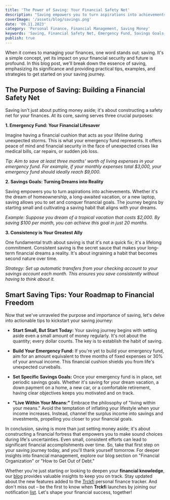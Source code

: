 ```yaml
---
title: 'The Power of Saving: Your Financial Safety Net'
description: "Saving empowers you to turn aspirations into achievements. Whether it's the dream of homeownership, a long-awaited vacation, or a new laptop, saving allows you to set and conquer financial goals. The journey begins by starting small and cultivating a saving habit that aligns with your dreams."
coverImage: '/assets/blog/savings.png'
date: '09.11.2023'
category: 'Personal Finance, Financial Management, Saving Money'
keywords: 'Saving, Financial Safety Net, Emergency Fund, Savings Goals, Consistency in Saving, Smart Saving Tips, Financial Freedom, Building Financial Security, Setting Financial Objectives, Living Within Your Means'
publish: true
---
```


When it comes to managing your finances, one word stands out: saving. It's a simple concept, yet its impact on your financial security and future is profound. In this blog post, we'll break down the essence of saving, emphasizing its significance and providing practical tips, examples, and strategies to get started on your saving journey.

## The Purpose of Saving: Building a Financial Safety Net

Saving isn't just about putting money aside; it's about constructing a safety net for your finances. At its core, saving serves three crucial purposes:

**1. Emergency Fund: Your Financial Lifesaver**

Imagine having a financial cushion that acts as your lifeline during unexpected storms. This is what your emergency fund represents. It offers peace of mind and financial security in the face of unexpected crises like medical bills, car repairs, or sudden job loss.

*Tip: Aim to save at least three months' worth of living expenses in your emergency fund. For example, if your monthly expenses total $3,000, your emergency fund should ideally reach $9,000.*

**2. Savings Goals: Turning Dreams into Reality**

Saving empowers you to turn aspirations into achievements. Whether it's the dream of homeownership, a long-awaited vacation, or a new laptop, saving allows you to set and conquer financial goals. The journey begins by starting small and cultivating a saving habit that aligns with your dreams.

*Example: Suppose you dream of a tropical vacation that costs $2,000. By saving $100 per month, you can achieve this goal in just 20 months.*

**3. Consistency is Your Greatest Ally**

One fundamental truth about saving is that it's not a quick fix; it's a lifelong commitment. Consistent saving is the secret sauce that makes your long-term financial dreams a reality. It's about ingraining a habit that becomes second nature over time.

*Strategy: Set up automatic transfers from your checking account to your savings account each month. This ensures you save consistently without having to think about it.*

## Smart Saving Tips: Your Roadmap to Financial Freedom

Now that we've unraveled the purpose and importance of saving, let's delve into actionable tips to kickstart your saving journey:

- **Start Small, But Start Today:** Your saving journey begins with setting aside even a small amount of money regularly. It's not about the quantity; every dollar counts. The key is to establish the habit of saving.

- **Build Your Emergency Fund:** If you're yet to build your emergency fund, aim for an amount equivalent to three months of fixed expenses or 30% of your annual income. This financial cushion shields you from life's unexpected curveballs.

- **Set Specific Savings Goals:** Once your emergency fund is in place, set periodic savings goals. Whether it's saving for your dream vacation, a down payment on a home, a new car, or a comfortable retirement, having clear objectives keeps you motivated and on track.

- **"Live Within Your Means:"** Embrace the philosophy of "living within your means." Avoid the temptation of inflating your lifestyle when your income increases. Instead, channel the surplus income into savings and investments, propelling you closer to your financial goals.

In conclusion, saving is more than just setting money aside; it's about constructing a financial fortress that empowers you to make sound choices during life's uncertainties. Even small, consistent efforts can lead to significant financial accomplishments over time. So, take that first step on your saving journey today, and you'll thank yourself tomorrow. For deeper insights into financial management, explore our blog section on "Financial Organization" or "How to Get Out of Debt."

Whether you're just starting or looking to deepen your **financial knowledge**, our [blog](/blog) provides valuable insights to keep you on track. Stay updated about the new features added to the [Trckfi](/) personal finance tracker. And don't miss out – be the first to know when **Trckfi** launches by joining our notification [list](/#get-notified). Let's shape your financial success, together!